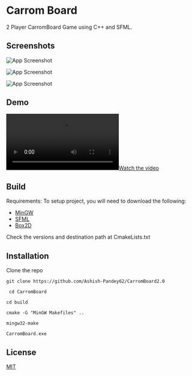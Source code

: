 
# Carrom Board

2 Player CarromBoard Game using C++ and SFML. 


## Screenshots

![App Screenshot](https://github.com/Ashish-Pandey62/CarromBoard2.0/blob/main/Assets/SS/Screenshot%202024-08-01%20015019.png)

![App Screenshot](https://github.com/Ashish-Pandey62/CarromBoard2.0/blob/main/Assets/SS/Screenshot%202024-08-01%20015051.png)

![App Screenshot](https://github.com/Ashish-Pandey62/CarromBoard2.0/blob/main/Assets/SS/Screenshot%202024-08-01%20015406.png)


## Demo
[![Watch the video](Assets/SS/fina_demo_carrom_board.mp4)](Assets/SS/fina_demo_carrom_board.mp4)

## Build

Requirements:
To setup  project, you will need to download the following:

* [MinGW]('https://sourceforge.net/projects/mingw/')
* [SFML]('https://www.sfml-dev.org/download.php')
* [Box2D]('https://box2d.org/')

Check the versions and destination path at CmakeLists.txt
## Installation 
Clone the repo 
```
git clone https://github.com/Ashish-Pandey62/CarromBoard2.0
```


```
 cd CarromBoard
```
```
cd build
```

```
cmake -G "MinGW Makefiles" ..

```

```
mingw32-make

```

```
CarromBoard.exe
```

## License

[MIT](https://choosealicense.com/licenses/mit/)

